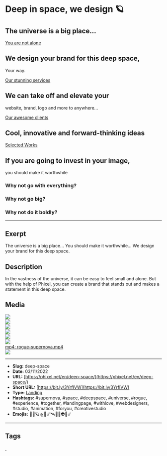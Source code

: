 # Deep in space, we design 🪐
## The universe is a big place...

[You are not alone](https://phixel.net/)

## We design your brand for this deep space, 
Your way.

[Our stunning services](https://phixel.net/en/about-us/services/)

## We can take off and elevate your
website, brand, logo and more to anywhere...

[Our awesome clients](https://phixel.net/en/about-us/clients/)

## Cool, innovative and forward-thinking ideas

[Selected Works](https://phixel.net/en/portfolio/)

## If you are going to invest in your image, 
you should make it worthwhile

### Why not go with everything?

### Why not go big?

### Why not do it boldly?
------------
## Exerpt
The universe is a big place...
You should make it worthwhile...
We design your brand for this deep space.
## Description
In the vastness of the universe, it can be easy to feel small and alone. But with the help of Phixel, you can create a brand that stands out and makes a statement in this deep space.
## Media
<img src="media/0395a339/3_1.jpg" loading="lazy"><br>
<img src="media/1d798bae/9_16.jpg" loading="lazy"><br>
<img src="media/780748fe/landing-space-astronaut..png" loading="lazy"><br>
<img src="media/e4441c24/landing-space-card-en.jpg" loading="lazy"><br>
<img src="media/658ddb1b/landing-space-complete.jpg" loading="lazy"><br>
<img src="media/e4629bb2/landing-space-cover.jpg" loading="lazy"><br>
	<a href="media/7f8fecf3/rogue-supernova.mp4" target="_media">mp4: rogue-supernova.mp4</a><br>
<img src="media/dde014ad/cover-deep-space.jpg" loading="lazy"><br>

------------
- **Slug:** deep-space
- **Date:** 03/11/2022
- **URL:** [https://phixel.net/en/deep-space/](https://phixel.net/en/deep-space/)
- **Short URL:** [https://bit.ly/3YrfIVW](https://bit.ly/3YrfIVW)
- **Type:** [Landing](#landing)
- **Hashtags:** #supernova, #space, #deepspace, #universe, #rogue, #experience, #together, #landingpage, #withlove, #webdesigners, #studio, #animation, #foryou, #creativestudio
- **Emojis:** 🌌🚀🪐🛸💫☄️🛰️🌠✨👽🔭☄️

------------
## Tags
[ ](# )
